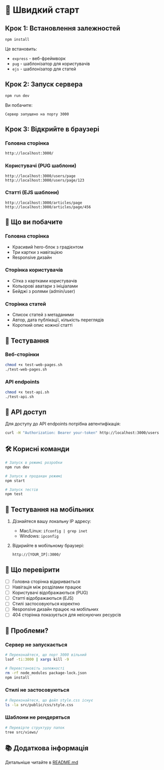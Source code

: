 # 🚀 Швидкий старт

## Крок 1: Встановлення залежностей

```bash
npm install
```

Це встановить:
- `express` - веб-фреймворк
- `pug` - шаблонізатор для користувачів
- `ejs` - шаблонізатор для статей

## Крок 2: Запуск сервера

```bash
npm run dev
```

Ви побачите:
```
Сервер запущено на порту 3000
```

## Крок 3: Відкрийте в браузері

### Головна сторінка
```
http://localhost:3000/
```

### Користувачі (PUG шаблони)
```
http://localhost:3000/users/page
http://localhost:3000/users/page/123
```

### Статті (EJS шаблони)
```
http://localhost:3000/articles/page
http://localhost:3000/articles/page/456
```

## 🎨 Що ви побачите

### Головна сторінка
- Красивий hero-блок з градієнтом
- Три картки з навігацією
- Responsive дизайн

### Сторінка користувачів
- Сітка з картками користувачів
- Кольорові аватари з ініціалами
- Бейджі з ролями (admin/user)

### Сторінка статей
- Список статей з метаданими
- Автор, дата публікації, кількість переглядів
- Короткий опис кожної статті

## 🧪 Тестування

### Веб-сторінки
```bash
chmod +x test-web-pages.sh
./test-web-pages.sh
```

### API endpoints
```bash
chmod +x test-api.sh
./test-api.sh
```

## 📝 API доступ

Для доступу до API endpoints потрібна автентифікація:

```bash
curl -H "Authorization: Bearer your-token" http://localhost:3000/users
```

## 🛠 Корисні команди

```bash
# Запуск в режимі розробки
npm run dev

# Запуск в продакшн режимі
npm start

# Запуск тестів
npm test
```

## 📱 Тестування на мобільних

1. Дізнайтеся вашу локальну IP адресу:
   - Mac/Linux: `ifconfig | grep inet`
   - Windows: `ipconfig`

2. Відкрийте в мобільному браузері:
   ```
   http://[YOUR_IP]:3000/
   ```

## 🎯 Що перевірити

- [ ] Головна сторінка відкривається
- [ ] Навігація між розділами працює
- [ ] Користувачі відображаються (PUG)
- [ ] Статті відображаються (EJS)
- [ ] Стилі застосовуються коректно
- [ ] Responsive дизайн працює на мобільних
- [ ] 404 сторінка показується для неіснуючих ресурсів

## 🐛 Проблеми?

### Сервер не запускається
```bash
# Переконайтеся, що порт 3000 вільний
lsof -ti:3000 | xargs kill -9

# Перевстановіть залежності
rm -rf node_modules package-lock.json
npm install
```

### Стилі не застосовуються
```bash
# Переконайтеся, що файл style.css існує
ls -la src/public/css/style.css
```

### Шаблони не рендеряться
```bash
# Перевірте структуру папок
tree src/views/
```

## 📚 Додаткова інформація

Детальніше читайте в [README.md](README.md)